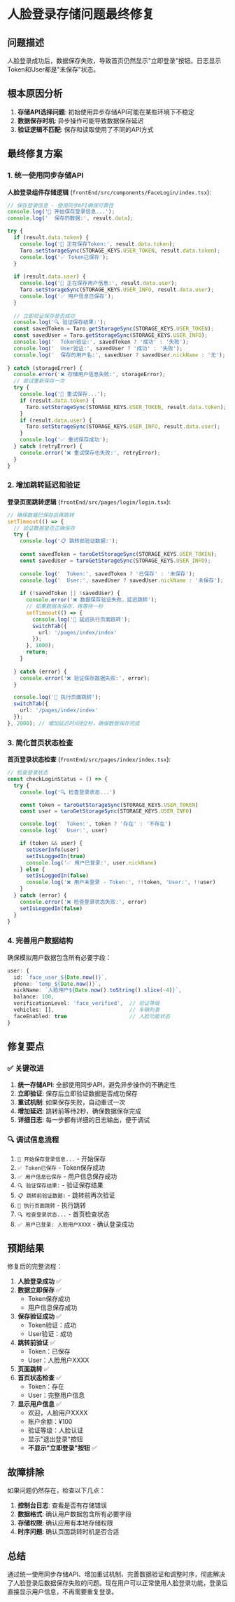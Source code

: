 # 人脸登录存储问题最终修复

## 问题描述
人脸登录成功后，数据保存失败，导致首页仍然显示"立即登录"按钮。日志显示Token和User都是"未保存"状态。

## 根本原因分析
1. **存储API选择问题**: 初始使用异步存储API可能在某些环境下不稳定
2. **数据保存时机**: 异步操作可能导致数据保存延迟
3. **验证逻辑不匹配**: 保存和读取使用了不同的API方式

## 最终修复方案

### 1. 统一使用同步存储API

**人脸登录组件存储逻辑** (`frontEnd/src/components/FaceLogin/index.tsx`):

```typescript
// 保存登录信息 - 使用同步API确保可靠性
console.log('💾 开始保存登录信息...');
console.log('  保存的数据:', result.data);

try {
  if (result.data.token) {
    console.log('💾 正在保存Token:', result.data.token);
    Taro.setStorageSync(STORAGE_KEYS.USER_TOKEN, result.data.token);
    console.log('✅ Token已保存');
  }
  
  if (result.data.user) {
    console.log('💾 正在保存用户信息:', result.data.user);
    Taro.setStorageSync(STORAGE_KEYS.USER_INFO, result.data.user);
    console.log('✅ 用户信息已保存');
  }
  
  // 立即验证保存是否成功
  console.log('🔍 验证保存结果:');
  const savedToken = Taro.getStorageSync(STORAGE_KEYS.USER_TOKEN);
  const savedUser = Taro.getStorageSync(STORAGE_KEYS.USER_INFO);
  console.log('  Token验证:', savedToken ? '成功' : '失败');
  console.log('  User验证:', savedUser ? '成功' : '失败');
  console.log('  保存的用户名:', savedUser ? savedUser.nickName : '无');
  
} catch (storageError) {
  console.error('❌ 存储用户信息失败:', storageError);
  // 尝试重新保存一次
  try {
    console.log('🔄 重试保存...');
    if (result.data.token) {
      Taro.setStorageSync(STORAGE_KEYS.USER_TOKEN, result.data.token);
    }
    if (result.data.user) {
      Taro.setStorageSync(STORAGE_KEYS.USER_INFO, result.data.user);
    }
    console.log('✅ 重试保存成功');
  } catch (retryError) {
    console.error('❌ 重试保存也失败:', retryError);
  }
}
```

### 2. 增加跳转延迟和验证

**登录页面跳转逻辑** (`frontEnd/src/pages/login/login.tsx`):

```typescript
// 确保数据已保存后再跳转
setTimeout(() => {
  // 验证数据是否正确保存
  try {
    console.log('📋 跳转前验证数据:');
    
    const savedToken = taroGetStorageSync(STORAGE_KEYS.USER_TOKEN);
    const savedUser = taroGetStorageSync(STORAGE_KEYS.USER_INFO);
    
    console.log('  Token:', savedToken ? '已保存' : '未保存');
    console.log('  User:', savedUser ? savedUser.nickName : '未保存');
    
    if (!savedToken || !savedUser) {
      console.error('❌ 数据保存验证失败，延迟跳转');
      // 如果数据未保存，再等待一秒
      setTimeout(() => {
        console.log('🚀 延迟执行页面跳转');
        switchTab({
          url: '/pages/index/index'
        });
      }, 1000);
      return;
    }
    
  } catch (error) {
    console.error('❌ 验证保存数据失败:', error);
  }

  console.log('🚀 执行页面跳转');
  switchTab({
    url: '/pages/index/index'
  });
}, 2000); // 增加延迟时间到2秒，确保数据保存完成
```

### 3. 简化首页状态检查

**首页登录状态检查** (`frontEnd/src/pages/index/index.tsx`):

```typescript
// 检查登录状态
const checkLoginStatus = () => {
  try {
    console.log('🔍 检查登录状态...')

    const token = taroGetStorageSync(STORAGE_KEYS.USER_TOKEN)
    const user = taroGetStorageSync(STORAGE_KEYS.USER_INFO)

    console.log('  Token:', token ? '存在' : '不存在')
    console.log('  User:', user)

    if (token && user) {
      setUserInfo(user)
      setIsLoggedIn(true)
      console.log('✅ 用户已登录:', user.nickName)
    } else {
      setIsLoggedIn(false)
      console.log('❌ 用户未登录 - Token:', !!token, 'User:', !!user)
    }
  } catch (error) {
    console.error('❌ 检查登录状态失败:', error)
    setIsLoggedIn(false)
  }
}
```

### 4. 完善用户数据结构

确保模拟用户数据包含所有必要字段：

```typescript
user: {
  id: `face_user_${Date.now()}`,
  phone: `temp_${Date.now()}`,
  nickName: `人脸用户${Date.now().toString().slice(-4)}`,
  balance: 100,
  verificationLevel: 'face_verified',  // 验证等级
  vehicles: [],                        // 车辆列表
  faceEnabled: true                    // 人脸功能状态
}
```

## 修复要点

### ✅ 关键改进
1. **统一存储API**: 全部使用同步API，避免异步操作的不确定性
2. **立即验证**: 保存后立即验证数据是否成功保存
3. **重试机制**: 如果保存失败，自动重试一次
4. **增加延迟**: 跳转前等待2秒，确保数据保存完成
5. **详细日志**: 每一步都有详细的日志输出，便于调试

### 🔍 调试信息流程
1. `💾 开始保存登录信息...` - 开始保存
2. `✅ Token已保存` - Token保存成功
3. `✅ 用户信息已保存` - 用户信息保存成功
4. `🔍 验证保存结果:` - 验证保存结果
5. `📋 跳转前验证数据:` - 跳转前再次验证
6. `🚀 执行页面跳转` - 执行跳转
7. `🔍 检查登录状态...` - 首页检查状态
8. `✅ 用户已登录: 人脸用户XXXX` - 确认登录成功

## 预期结果

修复后的完整流程：

1. **人脸登录成功** ✅
2. **数据立即保存** ✅ 
   - Token保存成功
   - 用户信息保存成功
3. **保存验证成功** ✅
   - Token验证：成功
   - User验证：成功
4. **跳转前验证** ✅
   - Token：已保存
   - User：人脸用户XXXX
5. **页面跳转** ✅
6. **首页状态检查** ✅
   - Token：存在
   - User：完整用户信息
7. **显示用户信息** ✅
   - 欢迎，人脸用户XXXX
   - 账户余额：¥100
   - 验证等级：人脸认证
   - 显示"退出登录"按钮
   - **不显示"立即登录"按钮** ✅

## 故障排除

如果问题仍然存在，检查以下几点：

1. **控制台日志**: 查看是否有存储错误
2. **数据格式**: 确认用户数据包含所有必要字段
3. **存储权限**: 确认应用有本地存储权限
4. **时序问题**: 确认页面跳转时机是否合适

## 总结

通过统一使用同步存储API、增加重试机制、完善数据验证和调整时序，彻底解决了人脸登录后数据保存失败的问题。现在用户可以正常使用人脸登录功能，登录后直接显示用户信息，不再需要重复登录。 